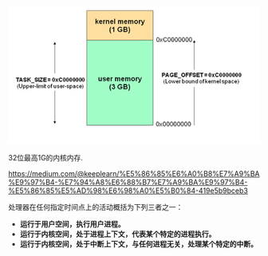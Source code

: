 ![img](用户态和内核态是什么.assets/0_lzs0ebPSvAJcdqQd.png)

32位最高1G的内核内存.

https://medium.com/@keeplearn/%E5%86%85%E6%A0%B8%E7%A9%BA%E9%97%B4-%E7%94%A8%E6%88%B7%E7%A9%BA%E9%97%B4-%E5%86%85%E5%AD%98%E6%98%A0%E5%B0%84-419e5b9bceb3

处理器在任何指定时间点上的活动概括为下列三者之一：

- **运行于用户空间，执行用户进程。**
- **运行于内核空间，处于进程上下文，代表某个特定的进程执行。**
- **运行于内核空间，处于中断上下文，与任何进程无关，处理某个特定的中断。**